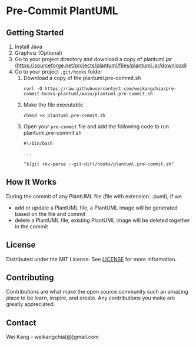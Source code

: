 # Pre-Commit PlantUML

## Getting Started

1. Install Java
2. Graphviz (Optional)
3. Go to your project directory and download a copy of plantuml.jar (https://sourceforge.net/projects/plantuml/files/plantuml.jar/download)
4. Go to your project `.git/hooks` folder
   1. Download a copy of the plantuml.pre-commit.sh
      ```
      curl -O https://raw.githubusercontent.com/weikangchia/pre-commit-hooks-plantuml/main/plantuml.pre-commit.sh
      ```
   2. Make the file executable
      ```
      chmod +x plantuml.pre-commit.sh
      ```
   3. Open your `pre-commit` file and add the following code to run plantuml.pre-commit.sh
      ```
      #!/bin/bash
      
      ...

      "$(git rev-parse --git-dir)/hooks/plantuml.pre-commit.sh"
      ```

## How It Works

During the commit of any PlantUML file (file with extension: .puml), if we
- add or update a PlantUML file, a PlantUML image will be generated based on the file and commit
- delete a PlantUML file, existing PlantUML image will be deleted together in the commit

## License

Distributed under the MIT License. See [LICENSE](license) for more information.

## Contributing
Contributions are what make the open source community such an amazing place to be learn, inspire, and create. Any contributions you make are greatly appreciated.

## Contact

Wei Kang - weikangchia[@]gmail.com
